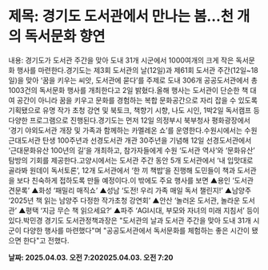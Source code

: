 # **제목: 경기도 도서관에서 만나는 봄…천 개의 독서문화 향연**

  내용: 경기도가 도서관 주간을 맞아 도내 31개 시군에서 1000여개의 크게 작은 독서문화 행사를 마련한다.경기도는 제3회 도서관의 날(12일)과 제61회 도서관 주간(12일~18일)을 맞아 ‘꿈을 키우는 씨앗, 도서관에 묻다’를 주제로 도내 306개 공공도서관에서 총 1003건의 독서문화 행사를 개최한다고 2일 밝혔다.올해 행사는 도서관이 단순한 책 대여 공간이 아니라 꿈을 키우고 문화를 경험하는 복합 문화공간으로 자리 잡을 수 있도록 기획됐으로 유명 작가 초청 강연 및 북토크, 책향기 시향, 나도 시인, 1박2일 독서캠프 등 다양한 프로그램으로 진행된다.경기도는 먼저 12일 의정부시 북부청사 평화광장에서 ‘경기 야외도서관 개장 및 가족과 함께하는 카멜레온 쇼’를 운영한다.수원시에서는 수원 근대도서관 탄생 100주년과 선경도서관 개관 30주년을 기념해 12일 선경도서관에서 ‘근대문화유산 100년의 길’을 개최하고, 참가자들에게 수원 ‘도서관 역사’와 ‘문화유산’ 탐방의 기회를 제공한다.고양시에서는 도서관 주간 동안 5개 도서관에서 ‘내 입맛대로 골라봐 원데이 독서토론’, 12개 도서관에서 ‘한 끼 책밥’을 진행해 도민들이 책과 도서관을 보다 친숙하게 접하도록 만들 예정이다.이 밖에도 주요 행사를 보면 ▲용인 ‘도서관 견문록’ ▲화성 ‘패밀리 매직쇼’ ▲성남 ‘도전! 우리 가족 매일 독서 챌린지!’ ▲남양주 ‘2025년 책 읽는 남양주 다정한 작가초청 강연회’ ▲안산 ‘놀러온 도서관, 놀라운 도서관’ ▲평택 ‘지금 무슨 책 읽으세요?’ ▲파주 ‘AGI시대, 부모와 자녀의 미래 지침서’ 등이 있다.박민경 경기도 도서관정책과장은 "도서관의 날과 도서관 주간을 맞아 도내 31개 시군이 다양한 행사를 마련했다"며 "공공도서관에서 독서문화를 체험하는 좋은 시간이 됐으면 한다"고 전했다.

  **날짜: 2025.04.03. 오전 7:202025.04.03. 오전 7:20**